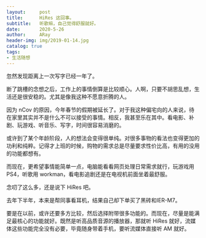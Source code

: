 ```yaml
---
layout:     post
title:      HiRes 这回事。
subtitle:   听歌嘛，自己觉得舒服就好。
date:       2020-5-26
author:     ARay
header-img: img/2019-01-14.jpg
catalog: true
tags:
- 生活随想
---
```


忽然发现距离上一次写字已经一年了。

断了跳槽的念想之后，工作上的事情倒算是比较顺心。人啊，只要不胡思乱想，生活还是很安稳的。尤其是像我这种不愿意折腾的人。

因为 nCov 的原因，今年春节的假期被延长了。对于我这种偏宅向的人来说，待在家里其实并不是什么不可以接受的事情。相反，我甚至乐在其中。看电影、补剧、玩游戏、听音乐、写字，时间很容易消磨的。

或许到了某个年龄阶段，人的想法会变得很单纯。对很多事物的看法也变得更加的功利和纯粹。记得才上班的时候，购物的需求总是尽量要求性价比高，有用的没用的功能都想有。

而现在，更希望事情能简单一点，电脑能看看网页处理日常需求就行，玩游戏用 PS4，听歌用 workman，看电影追剧还是在电视机前面坐着最舒服。

念叨了这么多，还是说下 HiRes 吧。

去年下半年，本来是帮同事看耳机，结果自己却下单买了黑砖和IER-M7。

要是在以前，或许还要多方比较，然后选择附带很多功能的。而现在，尽量是能满足最核心的功能就好。既然是听高品质音源的播放器，那就听 HiRes 就好，流媒体这些功能完全没有必要，毕竟随身带着手机，要听流媒体直接听 AM 就好。